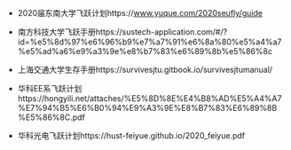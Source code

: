 - 2020届东南大学飞跃计划https://www.yuque.com/2020seufly/guide

- 南方科技大学飞跃手册https://sustech-application.com/#/?id=%e5%8d%97%e6%96%b9%e7%a7%91%e6%8a%80%e5%a4%a7%e5%ad%a6%e9%a3%9e%e8%b7%83%e6%89%8b%e5%86%8c

- 上海交通大学生存手册https://survivesjtu.gitbook.io/survivesjtumanual/

- 华科EE系飞跃计划https://hongyili.net/attaches/%E5%8D%8E%E4%B8%AD%E5%A4%A7%E7%94%B5%E6%B0%94%E9%A3%9E%E8%B7%83%E6%89%8B%E5%86%8C.pdf

- 华科光电飞跃计划https://hust-feiyue.github.io/2020_feiyue.pdf
